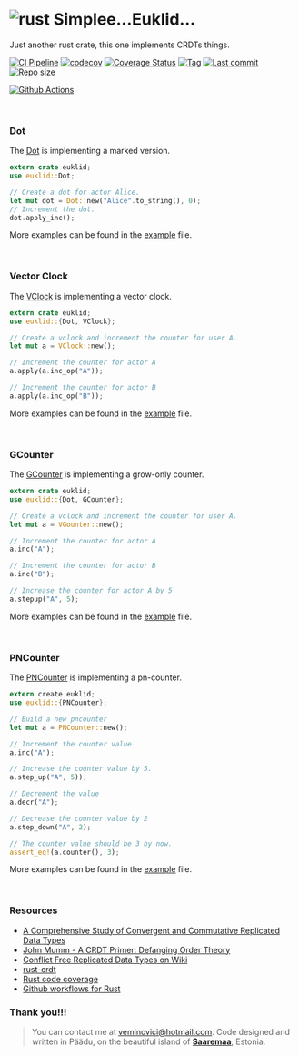 # ![rust](https://img.shields.io/badge/Rust-000000?style=for-the-badge&logo=rust&logoColor=white) Simplee...Euklid... 

Just another rust crate, this one implements CRDTs things.

[![CI Pipeline](https://github.com/veminovici/euklid/actions/workflows/ci.yml/badge.svg?branch=main)](https://github.com/veminovici/euklid/actions/workflows/ci.yml)
[![codecov](https://codecov.io/gh/veminovici/euklid/branch/main/graph/badge.svg?token=IKPMJE7FHB)](https://codecov.io/gh/veminovici/euklid)
[![Coverage Status](https://coveralls.io/repos/github/veminovici/euklid/badge.svg)](https://coveralls.io/github/veminovici/euklid)
[![Tag](https://img.shields.io/github/tag/veminovici/euklid)](https://github.com/veminovici/euklid)
[![Last commit](https://img.shields.io/github/last-commit/veminovici/euklid)](https://github.com/veminovici/euklid)
[![Repo size](https://img.shields.io/github/repo-size/veminovici/euklid)](https://github.com/veminovici/euklid)

[![Github Actions](https://buildstats.info/github/chart/veminovici/euklid)](https://github.com/veminovici/euklid)

<br/>

### Dot
The [Dot](https://github.com/veminovici/euklid/blob/main/src/dot.rs) is implementing a marked version.
```rust
extern crate euklid;
use euklid::Dot;

// Create a dot for actor Alice.
let mut dot = Dot::new("Alice".to_string(), 0);
// Increment the dot.
dot.apply_inc();
```
More examples can be found in the [example](https://github.com/veminovici/euklid/blob/main/examples/dot.rs) file.

<br/>

### Vector Clock
The [VClock](https://github.com/veminovici/euklid/blob/main/src/vclock.rs) is implementing a vector clock.
```rust
extern crate euklid;
use euklid::{Dot, VClock};

// Create a vclock and increment the counter for user A.
let mut a = VClock::new();

// Increment the counter for actor A
a.apply(a.inc_op("A"));

// Increment the counter for actor B
a.apply(a.inc_op("B"));
```

More examples can be found in the [example](https://github.com/veminovici/euklid/blob/main/examples/vclock.rs) file.

<br/>

### GCounter
The [GCounter](https://github.com/veminovici/euklid/blob/main/src/gcounter.rs) is implementing a grow-only counter.
```rust
extern crate euklid;
use euklid::{Dot, GCounter};

// Create a vclock and increment the counter for user A.
let mut a = VGounter::new();

// Increment the counter for actor A
a.inc("A");

// Increment the counter for actor B
a.inc("B");

// Increase the counter for actor A by 5
a.stepup("A", 5);
```
More examples can be found in the [example](https://github.com/veminovici/euklid/blob/main/examples/gcounter.rs) file.

<br/>

### PNCounter
The [PNCounter](https://github.com/veminovici/euklid/blob/main/src/pncounter.rs) is implementing a pn-counter.
```rust
extern create euklid;
use euklid::{PNCounter};

// Build a new pncounter
let mut a = PNCounter::new();

// Increment the counter value
a.inc("A");

// Increase the counter value by 5.
a.step_up("A", 5));

// Decrement the value
a.decr("A");

// Decrease the counter value by 2
a.step_down("A", 2);

// The counter value should be 3 by now.
assert_eq!(a.counter(), 3);
```
More examples can be found in the [example](https://github.com/veminovici/euklid/blob/main/examples/pncounter.rs) file.

<br/>

### Resources
- [A Comprehensive Study of Convergent and Commutative Replicated Data Types](https://hal.inria.fr/file/index/docid/555588/filename/techreport.pdf)
- [John Mumm - A CRDT Primer: Defanging Order Theory](https://www.youtube.com/watch?v=OOlnp2bZVRs)
- [Conflict Free Replicated Data Types on Wiki](https://en.wikipedia.org/wiki/Conflict-free_replicated_data_type)
- [rust-crdt](https://github.com/rust-crdt/rust-crdt)
- [Rust code coverage](https://eipi.xyz/blog/rust-code-coverage-with-github-workflows/)
- [Github workflows for Rust](https://eipi.xyz/blog/github-workflows-to-do-useful-things-with-rust/)

### Thank you!!!

> You can contact me at veminovici@hotmail.com. Code designed and written in Päädu, on the beautiful island of [**Saaremaa**](https://goo.gl/maps/DmB9ewY2R3sPGFnTA), Estonia.

